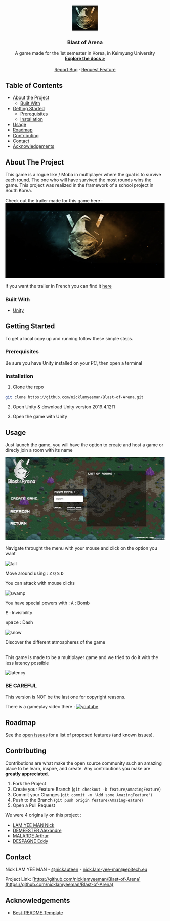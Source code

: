 <!-- PROJECT LOGO -->
<br />
<p align="center">
  <a href="https://github.com/nicklamyeeman/Blast-of-Arena">
    <img src="Assets/README/logo.png" alt="Logo" width="80" height="80">
  </a>

  <h3 align="center">Blast of Arena</h3>

  <p align="center">
    A game made for the 1st semester in Korea, in Keimyung University
    <br />
    <a href="https://github.com/nicklamyeeman/Blast-of-Arena"><strong>Explore the docs »</strong></a>
    <br />
    <br />
    <a href="https://github.com/nicklamyeeman/Blast-of-Arena/issues">Report Bug</a>
    ·
    <a href="https://github.com/nicklamyeeman/Blast-of-Arena/issues">Request Feature</a>
  </p>
</p>



<!-- TABLE OF CONTENTS -->
## Table of Contents

* [About the Project](#about-the-project)
  * [Built With](#built-with)
* [Getting Started](#getting-started)
  * [Prerequisites](#prerequisites)
  * [Installation](#installation)
* [Usage](#usage)
* [Roadmap](#roadmap)
* [Contributing](#contributing)
* [Contact](#contact)
* [Acknowledgements](#acknowledgements)



<!-- ABOUT THE PROJECT -->
## About The Project

This game is a rogue like / Moba in multiplayer where the goal is to survive each round. The one who will have survived the most rounds wins the game.
This project was realized in the framework of a school project in South Korea.


Check out the trailer made for this game here : 
[![youtube](https://github.com/nicklamyeeman/Blast-of-Arena/blob/main/Assets/README/youtube.png)](https://www.youtube.com/watch?v=JWyEN3qQDcw "Blast of Arena (2020) - Official Trailer - EN")

If you want the trailer in French you can find it [here](https://www.youtube.com/watch?v=M0kCKw2tsxA)

### Built With

* [Unity](https://unity.com/)



<!-- GETTING STARTED -->
## Getting Started

To get a local copy up and running follow these simple steps.

### Prerequisites

Be sure you have Unity installed on your PC, then open a terminal

### Installation

1. Clone the repo
```sh
git clone https://github.com/nicklamyeeman/Blast-of-Arena.git
```
2. Open Unity & download Unity version 2019.4.12f1

3. Open the game with Unity


<!-- USAGE -->
## Usage

Just launch the game, you will have the option to create and host a game or direcly join a room with its name

<img src="Assets/README/menu.png" alt="menu">

<br/>

Navigate throught the menu with your mouse and click on the option you want

![fall](https://github.com/nicklamyeeman/Blast-of-Arena/blob/main/Assets/README/fall.gif)


Move around using :
             <kbd>Z</kbd>
<kbd>Q</kbd> <kbd>S</kbd> <kbd>D</kbd>

You can attack with mouse clicks

![swamp](https://github.com/nicklamyeeman/Blast-of-Arena/blob/main/Assets/README/swamp.gif)

You have special powers with : 
<kbd>A</kbd> : Bomb

<kbd>E</kbd> : Invisibility

<kbd>Space</kbd> : Dash

![snow](https://github.com/nicklamyeeman/Blast-of-Arena/blob/main/Assets/README/snow.gif)

Discover the different atmospheres of the game


</br>
This game is made to be a multiplayer game and we tried to do it with the less latency possible

![latency](https://github.com/nicklamyeeman/Blast-of-Arena/blob/main/Assets/README/latency.gif)

### BE CAREFUL

This version is NOT be the last one for copyright reasons.

There is a gameplay video there : 
[![youtube](https://github.com/nicklamyeeman/Blast-of-Arena/blob/main/Assets/README/gameplay.png)](https://www.youtube.com/watch?v=i_qKqUTWsPQ "Blast of Arena")


<!-- ROADMAP -->
## Roadmap

See the [open issues](https://github.com/nicklamyeeman/Blast-of-Arena/issues) for a list of proposed features (and known issues).



<!-- CONTRIBUTING -->
## Contributing

Contributions are what make the open source community such an amazing place to be learn, inspire, and create. Any contributions you make are **greatly appreciated**.

1. Fork the Project
2. Create your Feature Branch (`git checkout -b feature/AmazingFeature`)
3. Commit your Changes (`git commit -m 'Add some AmazingFeature'`)
4. Push to the Branch (`git push origin feature/AmazingFeature`)
5. Open a Pull Request

We were 4 originally on this project : 
 - [LAM YEE MAN Nick](https://github.com/nicklamyeeman)
 - [DEMEESTER Alexandre](https://github.com/rokuo)
 - [MALARDE Arthur](https://github.com/arthurqqq)
 - [DESPAGNE Eddy](https://github.com/Minijinski)



<!-- CONTACT -->
## Contact

Nick LAM YEE MAN - [@nickauteen](https://twitter.com/nickauteen) - nick.lam-yee-man@epitech.eu

Project Link: [https://github.com/nicklamyeeman/Blast-of-Arena](https://github.com/nicklamyeeman/Blast-of-Arena)



<!-- ACKNOWLEDGEMENTS -->
## Acknowledgements

* [Best-README Template](https://github.com/othneildrew/Best-README-Template)





<!-- MARKDOWN LINKS & IMAGES -->
<!-- https://www.markdownguide.org/basic-syntax/#reference-style-links -->
[contributors-shield]: https://img.shields.io/github/contributors/nicklamyeeman/repo.svg?style=flat-square
[contributors-url]: https://github.com/nicklamyeeman/repo/graphs/contributors
[forks-shield]: https://img.shields.io/github/forks/nicklamyeeman/repo.svg?style=flat-square
[forks-url]: https://github.com/nicklamyeeman/repo/network/members
[stars-shield]: https://img.shields.io/github/stars/nicklamyeeman/repo.svg?style=flat-square
[stars-url]: https://github.com/nicklamyeeman/repo/stargazers
[issues-shield]: https://img.shields.io/github/issues/nicklamyeeman/repo.svg?style=flat-square
[issues-url]: https://github.com/nicklamyeeman/repo/issues
[license-shield]: https://img.shields.io/github/license/nicklamyeeman/repo.svg?style=flat-square
[license-url]: https://github.com/nicklamyeeman/repo/blob/master/LICENSE.txt
[linkedin-shield]: https://img.shields.io/badge/-LinkedIn-black.svg?style=flat-square&logo=linkedin&colorB=555
[linkedin-url]: https://linkedin.com/in/nicklamyeeman
[product-screenshot]: images/screenshot.png